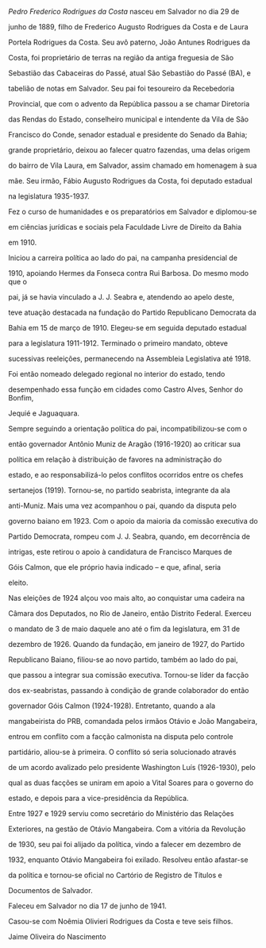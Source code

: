 

*Pedro Frederico Rodrigues da Costa* nasceu em Salvador no dia 29 de

junho de 1889, filho de Frederico Augusto Rodrigues da Costa e de Laura

Portela Rodrigues da Costa. Seu avô paterno, João Antunes Rodrigues da

Costa, foi proprietário de terras na região da antiga freguesia de São

Sebastião das Cabaceiras do Passé, atual São Sebastião do Passé (BA), e

tabelião de notas em Salvador. Seu pai foi tesoureiro da Recebedoria

Provincial, que com o advento da República passou a se chamar Diretoria

das Rendas do Estado, conselheiro municipal e intendente da Vila de São

Francisco do Conde, senador estadual e presidente do Senado da Bahia;

grande proprietário, deixou ao falecer quatro fazendas, uma delas origem

do bairro de Vila Laura, em Salvador, assim chamado em homenagem à sua

mãe. Seu irmão, Fábio Augusto Rodrigues da Costa, foi deputado estadual

na legislatura 1935-1937.



Fez o curso de humanidades e os preparatórios em Salvador e diplomou-se

em ciências jurídicas e sociais pela Faculdade Livre de Direito da Bahia

em 1910.



Iniciou a carreira política ao lado do pai, na campanha presidencial de

1910, apoiando Hermes da Fonseca contra Rui Barbosa. Do mesmo modo que o

pai, já se havia vinculado a J. J. Seabra e, atendendo ao apelo deste,

teve atuação destacada na fundação do Partido Republicano Democrata da

Bahia em 15 de março de 1910. Elegeu-se em seguida deputado estadual

para a legislatura 1911-1912. Terminado o primeiro mandato, obteve

sucessivas reeleições, permanecendo na Assembleia Legislativa até 1918.

Foi então nomeado delegado regional no interior do estado, tendo

desempenhado essa função em cidades como Castro Alves, Senhor do Bonfim,

Jequié e Jaguaquara.



Sempre seguindo a orientação política do pai, incompatibilizou-se com o

então governador Antônio Muniz de Aragão (1916-1920) ao criticar sua

política em relação à distribuição de favores na administração do

estado, e ao responsabilizá-lo pelos conflitos ocorridos entre os chefes

sertanejos (1919). Tornou-se, no partido seabrista, integrante da ala

anti-Muniz. Mais uma vez acompanhou o pai, quando da disputa pelo

governo baiano em 1923. Com o apoio da maioria da comissão executiva do

Partido Democrata, rompeu com J. J. Seabra, quando, em decorrência de

intrigas, este retirou o apoio à candidatura de Francisco Marques de

Góis Calmon, que ele próprio havia indicado – e que, afinal, seria

eleito.



Nas eleições de 1924 alçou voo mais alto, ao conquistar uma cadeira na

Câmara dos Deputados, no Rio de Janeiro, então Distrito Federal. Exerceu

o mandato de 3 de maio daquele ano até o fim da legislatura, em 31 de

dezembro de 1926. Quando da fundação, em janeiro de 1927, do Partido

Republicano Baiano, filiou-se ao novo partido, também ao lado do pai,

que passou a integrar sua comissão executiva. Tornou-se líder da facção

dos ex-seabristas, passando à condição de grande colaborador do então

governador Góis Calmon (1924-1928). Entretanto, quando a ala

mangabeirista do PRB, comandada pelos irmãos Otávio e João Mangabeira,

entrou em conflito com a facção calmonista na disputa pelo controle

partidário, aliou-se à primeira. O conflito só seria solucionado através

de um acordo avalizado pelo presidente Washington Luís (1926-1930), pelo

qual as duas facções se uniram em apoio a Vital Soares para o governo do

estado, e depois para a vice-presidência da República.



Entre 1927 e 1929 serviu como secretário do Ministério das Relações

Exteriores, na gestão de Otávio Mangabeira. Com a vitória da Revolução

de 1930, seu pai foi alijado da política, vindo a falecer em dezembro de

1932, enquanto Otávio Mangabeira foi exilado. Resolveu então afastar-se

da política e tornou-se oficial no Cartório de Registro de Títulos e

Documentos de Salvador.



Faleceu em Salvador no dia 17 de junho de 1941.



Casou-se com Noêmia Olivieri Rodrigues da Costa e teve seis filhos.



Jaime Oliveira do Nascimento



